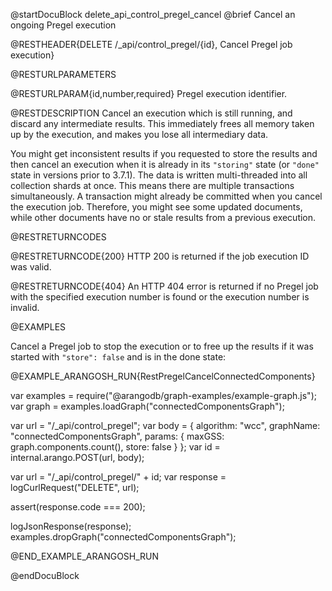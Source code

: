 @startDocuBlock delete_api_control_pregel_cancel
@brief Cancel an ongoing Pregel execution

@RESTHEADER{DELETE /_api/control_pregel/{id}, Cancel Pregel job execution}

@RESTURLPARAMETERS

@RESTURLPARAM{id,number,required}
Pregel execution identifier.

@RESTDESCRIPTION
Cancel an execution which is still running, and discard any intermediate
results. This immediately frees all memory taken up by the execution, and
makes you lose all intermediary data.

You might get inconsistent results if you requested to store the results and
then cancel an execution when it is already in its `"storing"` state (or
`"done"` state in versions prior to 3.7.1). The data is written multi-threaded
into all collection shards at once. This means there are multiple transactions
simultaneously. A transaction might already be committed when you cancel the
execution job. Therefore, you might see some updated documents, while other
documents have no or stale results from a previous execution.

@RESTRETURNCODES

@RESTRETURNCODE{200}
HTTP 200 is returned if the job execution ID was valid.

@RESTRETURNCODE{404}
An HTTP 404 error is returned if no Pregel job with the specified execution number
is found or the execution number is invalid.

@EXAMPLES

Cancel a Pregel job to stop the execution or to free up the results if it was
started with `"store": false` and is in the done state:

@EXAMPLE_ARANGOSH_RUN{RestPregelCancelConnectedComponents}

  var examples = require("@arangodb/graph-examples/example-graph.js");
  var graph = examples.loadGraph("connectedComponentsGraph");

  var url = "/_api/control_pregel";
  var body = {
    algorithm: "wcc",
    graphName: "connectedComponentsGraph",
    params: {
      maxGSS: graph.components.count(),
      store: false
    }
  };
  var id = internal.arango.POST(url, body);

  var url = "/_api/control_pregel/" + id;
  var response = logCurlRequest("DELETE", url);

  assert(response.code === 200);

  logJsonResponse(response);
  examples.dropGraph("connectedComponentsGraph");

@END_EXAMPLE_ARANGOSH_RUN

@endDocuBlock
